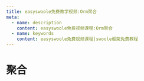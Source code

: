 ```yaml
---
title: easyswoole免费教学视频:Orm聚合
meta:
  - name: description
    content: easyswoole免费视频课程:Orm聚合
  - name: keywords
    content: easyswoole免费视频课程|swoole框架免费教程
---
```

# 聚合
<script type="text/javascript" src="/Js/Ckplayer/ckplayer.js"></script>
<div class="video" style="width: 50rem;height: 30rem;"></div>
<script type="text/javascript">
    var videoObject = {
    		container: '.video',
    		variable: 'player',
    		video:'http://easyswoole.oss-cn-shenzhen.aliyuncs.com/es-orm/10.%E8%81%9A%E5%90%88.mp4'
    	};
    var player=new ckplayer(videoObject);
</script>
